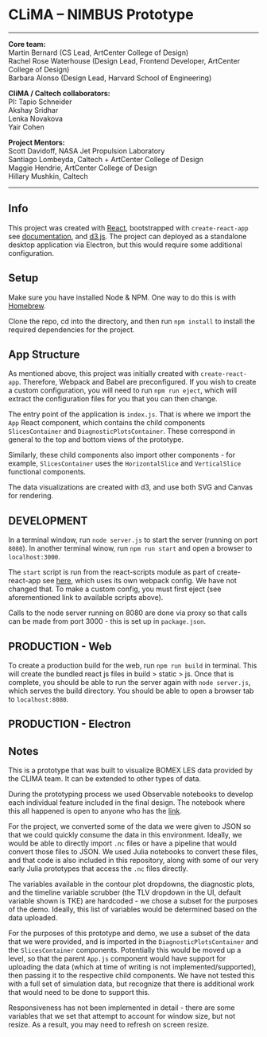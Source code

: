 # CLiMA – NIMBUS Prototype

<!-- ![screenshot](https://github.jpl.nasa.gov/raw/vis-program/clima/master/meta/proto.png?token=AAACFB7YXCKMYEZFPC5LLFS7HXX7O) -->


---

**Core team:**  
Martin Bernard (CS Lead, ArtCenter College of Design)  
Rachel Rose Waterhouse (Design Lead, Frontend Developer, ArtCenter College of Design)  
Barbara Alonso (Design Lead, Harvard School of Engineering)  

**CliMA / Caltech collaborators:**  
PI: Tapio Schneider  
Akshay Sridhar  
Lenka Novakova  
Yair Cohen  

**Project Mentors:**  
Scott Davidoff, NASA Jet Propulsion Laboratory  
Santiago Lombeyda, Caltech + ArtCenter College of Design  
Maggie Hendrie, ArtCenter College of Design  
Hillary Mushkin, Caltech  

---
## Info
This project was created with [React](https://reactjs.org/), bootstrapped with `create-react-app` see [documentation](https://create-react-app.dev/docs/getting-started/), and [d3.js](https://d3js.org/). The project can deployed as a standalone desktop application via Electron, but this would require some additional configuration.


## Setup
Make sure you have installed Node & NPM. One way to do this is with [Homebrew](https://treehouse.github.io/installation-guides/mac/node-mac.html).

Clone the repo, cd into the directory, and then run `npm install` to install the required dependencies for the project.


## App Structure
As mentioned above, this project was initially created with `create-react-app`. Therefore, Webpack and Babel are preconfigured. If you wish to create a custom configuration, you will need to run `npm run eject`, which will extract the configuration files for you that you can then change.

The entry point of the application is `index.js`. That is where we import the `App` React component, which contains the child components `SlicesContainer` and `DiagnosticPlotsContainer`. These correspond in general to the top and bottom views of the prototype.

Similarly, these child components also import other components - for example, `SlicesContainer` uses the `HorizontalSlice` and `VerticalSlice` functional components.

The data visualizations are created with d3, and use both SVG and Canvas for rendering.


## DEVELOPMENT
In a terminal window, run `node server.js` to start the server (running on port  `8080`).
In another terminal winow, run `npm run start` and open a browser to `localhost:3000`. 

The `start` script is run from the react-scripts module as part of create-react-app see [here](https://create-react-app.dev/docs/available-scripts/), which uses its own webpack config. We have not changed that. To make a custom config, you must first eject (see aforementioned link to available scripts above).

Calls to the node server running on 8080 are done via proxy so that calls can be made from port 3000 - this is set up in `package.json`. 


## PRODUCTION - Web
To create a production build for the web, run `npm run build` in terminal. This will create the bundled react js files in build > static > js. Once that is complete, you should be able to run the server again with `node server.js`, which serves the build directory. You should be able to open a browser tab to `localhost:8080`.


## PRODUCTION - Electron



## Notes
This is a prototype that was built to visualize BOMEX LES data provided by the CLIMA team. It can be extended to other types of data.

During the prototyping process we used Observable notebooks to develop each individual feature included in the final design. The notebook where this all happened is open to anyone who has the [link](https://observablehq.com/d/f9028dfd6edb7848).

For the project, we converted some of the data we were given to JSON so that we could quickly consume the data in this environment. Ideally, we would be able to directly import `.nc` files or have a pipeline that would convert those files to JSON. We used Julia notebooks to convert these files, and that code is also included in this repository, along with some of our very early Julia prototypes that access the `.nc` files directly.

The variables available in the contour plot dropdowns, the diagnostic plots, and the timeline variable scrubber (the TLV dropdown in the UI, default variable shown is TKE) are hardcoded - we chose a subset for the purposes of the demo. Ideally, this list of variables would be determined based on the data uploaded.

For the purposes of this prototype and demo, we use a subset of the data that we were provided, and is imported in the `DiagnosticPlotsContainer` and the `SlicesContainer` components. Potentially this would be moved up a level, so that the parent `App.js` component would have support for uploading the data (which at time of writing is not implemented/supported), then passing it to the respective child components. We have not tested this with a full set of simulation data, but recognize that there is additional work that would need to be done to support this.

Responsiveness has not been implemented in detail - there are some variables that we set that attempt to account for window size, but not resize. As a result, you may need to refresh on screen resize.
